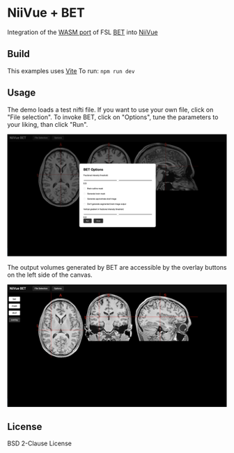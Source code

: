 # NiiVue + BET

Integration of the [WASM port](https://github.com/wpmed92/WebMRI) of FSL [BET](https://fsl.fmrib.ox.ac.uk/fsl/fslwiki/BET) into [NiiVue](https://github.com/niivue/niivue)

## Build

This examples uses [Vite](https://vitejs.dev)
To run:
`npm run dev`

## Usage

The demo loads a test nifti file. If you want to use your own file, click on "File selection".
To invoke BET, click on "Options", tune the parameters to your liking, than click "Run".

![alt text](./assets/niivue_bet_run.png)

The output volumes generated by BET are accessible by the overlay buttons on the left side of the canvas.

![alt text](./assets/niivue_bet_demo.png)

## License

BSD 2-Clause License
